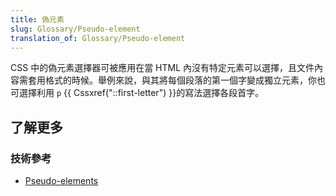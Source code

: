 ```yaml
---
title: 偽元素
slug: Glossary/Pseudo-element
translation_of: Glossary/Pseudo-element
---
```

CSS 中的偽元素選擇器可被應用在當 HTML 內沒有特定元素可以選擇，且文件內容需套用格式的時候。舉例來說，與其將每個段落的第一個字變成獨立元素，你也可選擇利用 `p` {{ Cssxref("::first-letter") }}的寫法選擇各段首字。

## 了解更多

### 技術參考

- [Pseudo-elements](/en-US/docs/Web/CSS/Pseudo-elements)
